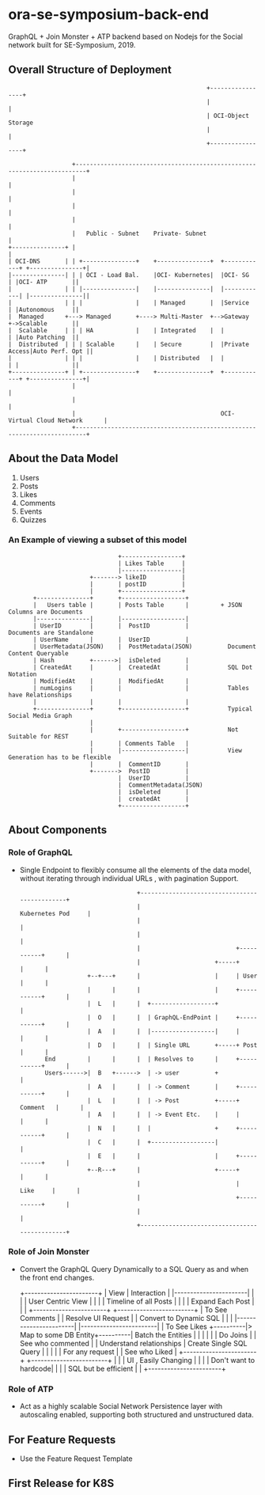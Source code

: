 # ora-se-symposium-back-end

GraphQL + Join Monster + ATP backend based on Nodejs for the Social network built for SE-Symposium, 2019. 

## Overall Structure of Deployment

                                                            +-----------------+
                                                            |                 |
                                                            | OCI-Object Storage
                                                            |                 |
                                                            +-----------------+

                      +-------------------------------------------------------------------------+
                      |                                                                         |
                      |                                                                         |
                      |                                                                         |
                      |                                                                         |
                      |   Public - Subnet    Private- Subnet                                    |
    +---------------+ |                                                                         |
    | OCI-DNS       | | +---------------+    +---------------+  +------------+ +---------------+|
    |---------------| | | OCI - Load Bal.    |OCI- Kubernetes|  |OCI- SG     | |OCI- ATP       ||
    |               | | |---------------|    |---------------|  |------------| |---------------||
    |               | | |               |    | Managed       |  |Service     | |Autonomous     ||
    |  Managed      +---> Managed       +----> Multi-Master  +-->Gateway     +->Scalable       ||
    |  Scalable     | | | HA            |    | Integrated    |  |            | |Auto Patching  ||
    |  Distributed  | | | Scalable      |    | Secure        |  |Private Access|Auto Perf. Opt ||
    |               | | |               |    | Distributed   |  |            | |               ||
    +---------------+ | +---------------+    +---------------+  +------------+ +---------------+|
                      |                                                                         |
                      |                                                                         |
                      |                                         OCI- Virtual Cloud Network      |
                      +-------------------------------------------------------------------------+


## About the Data Model 

1. Users
2. Posts
3. Likes
4. Comments
5. Events 
6. Quizzes

### An Example of viewing a subset of this model 
                                   +-----------------+
                                   | Likes Table     |
                                   |-----------------|
                           +-------> likeID          |
                           |       | postID          |
                           |       +-----------------+
           +---------------+       +------------------+
           |   Users table |       | Posts Table      |         + JSON Columns are Documents
           |---------------|       |------------------|
           | UserID        |       |  PostID          |           Documents are Standalone
           | UserName      |       |  UserID          |
           | UserMetadata(JSON)    |  PostMetadata(JSON)          Document Content Queryable
           | Hash          +------>|  isDeleted       |
           | CreatedAt     |       |  CreatedAt       |           SQL Dot Notation
           | ModifiedAt    |       |  ModifiedAt      |
           | numLogins     |       |                  |           Tables have Relationships
           |               |       |                  |
           +---------------+       +------------------+           Typical Social Media Graph
                           |
                           |       +------------------+           Not Suitable for REST
                           |       | Comments Table   |
                           |       |------------------|           View Generation has to be flexible
                           |       |  CommentID       |
                           +------->  PostID          |
                                   |  UserID          |
                                   |  CommentMetadata(JSON)
                                   |  isDeleted       |
                                   |  createdAt       |
                                   +------------------+

## About Components 

### Role of GraphQL
* Single Endpoint to flexibly consume all the elements of the data model, without iterating through individual URLs , with pagination Support.



                                       +----------------------------------------------+
                                       |                           Kubernetes Pod     |
                                       |                                              |
                                       |                                              |
                                       |                           +-----------+      |
                                       |                     +-----+           |      |
                         +--+---+      |                     |     | User      |      |
                         |      |      |                     |     +-----------+      |
                         |  L   |      |  +------------------+                        |
                         |  O   |      |  | GraphQL-EndPoint |     +-----------+      |
                         |  A   |      |  |------------------|     |           |      |
                         |  D   |      |  | Single URL       +-----+ Post      |      |
             End         |      |      |  | Resolves to      |     +-----------+      |
             Users------>|  B   +------>  | -> user          +                        |
                         |  A   |      |  | -> Comment       |     +-----------+      |
                         |  L   |      |  | -> Post          +-----+ Comment   |      |
                         |  A   |      |  | -> Event Etc.    |     |           |      |
                         |  N   |      |  |                  +     +-----------+      |
                         |  C   |      |  +------------------|                        |
                         |  E   |      |                     |     +-----------+      |
                         +--R---+      |                     +-----+           |      |
                                       |                           |  Like     |      |
                                       |                           +-----------+      |
                                       |                                              |
                                       +----------------------------------------------+

### Role of Join Monster
* Convert the GraphQL Query Dynamically to a SQL Query as and when the front end changes. 

  +-----------------------+
  | View | Interaction    |
  |-----------------------|
  |                       |
  | User Centric View     |
  |                       |
  | Timeline of all Posts |
  |                       |
  | Expand Each Post      |
  |                       |          +-----------------------+          +------------------------+
  |    To See Comments    |          |  Resolve UI Request   |          | Convert to Dynamic SQL |
  |                       |          |-----------------------|          |------------------------|
  |    To See Likes       +----------|> Map to some DB Entity+----------|  Batch the Entities    |
  |                       |          |                       |          |  Do Joins              |
  |    See who commented  |          |  Understand relationships        |  Create Single SQL Query
  |                       |          |                       |          | For any request        |
  |    See who Liked      |          +-----------------------+          +------------------------+
  |                       |
  | UI , Easily Changing  |
  |                       |
  | Don't want to hardcode|
  |                       |
  |     SQL but be efficient
  |                       |
  +-----------------------+

### Role of ATP 
* Act as a highly scalable Social Network Persistence layer with autoscaling enabled, supporting both structured and unstructured data. 

## For Feature Requests
* Use the Feature Request Template 

## First Release for K8S
